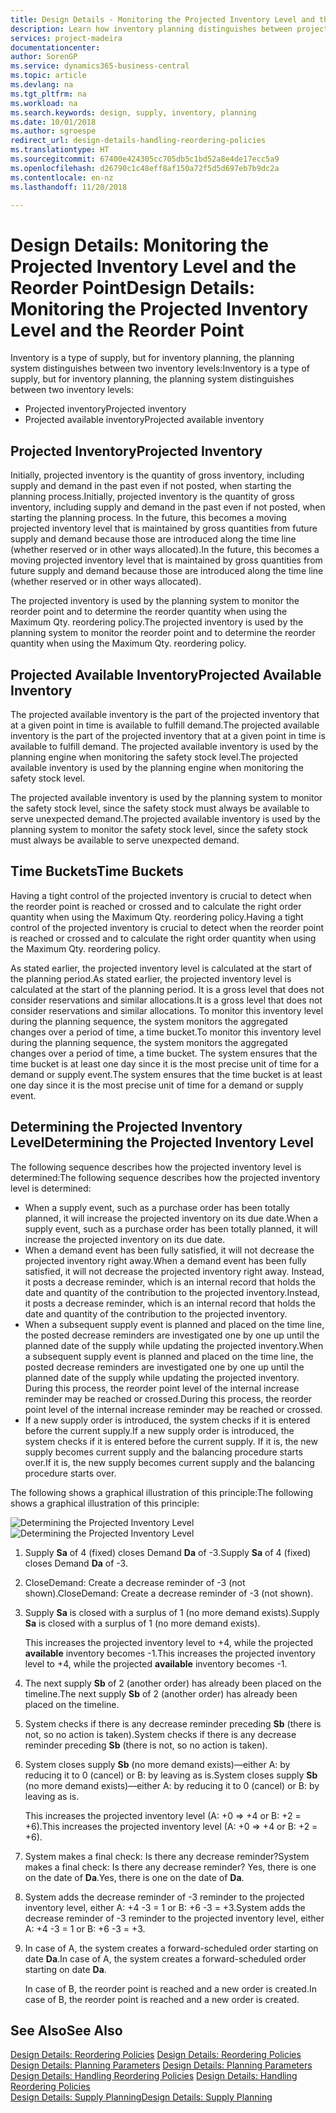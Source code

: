 ```yaml
---
title: Design Details - Monitoring the Projected Inventory Level and the Reorder Point | Microsoft Docs
description: Learn how inventory planning distinguishes between projected inventory and projected available inventory levels.
services: project-madeira
documentationcenter: 
author: SorenGP
ms.service: dynamics365-business-central
ms.topic: article
ms.devlang: na
ms.tgt_pltfrm: na
ms.workload: na
ms.search.keywords: design, supply, inventory, planning
ms.date: 10/01/2018
ms.author: sgroespe
redirect_url: design-details-handling-reordering-policies
ms.translationtype: HT
ms.sourcegitcommit: 67400e424305cc705db5c1bd52a8e4de17ecc5a9
ms.openlocfilehash: d26790c1c48eff8af150a72f5d5d697eb7b9dc2a
ms.contentlocale: en-nz
ms.lasthandoff: 11/20/2018

---
```

# <a name="design-details-monitoring-the-projected-inventory-level-and-the-reorder-point"></a><span data-ttu-id="afcc4-103">Design Details: Monitoring the Projected Inventory Level and the Reorder Point</span><span class="sxs-lookup"><span data-stu-id="afcc4-103">Design Details: Monitoring the Projected Inventory Level and the Reorder Point</span></span>
<span data-ttu-id="afcc4-104">Inventory is a type of supply, but for inventory planning, the planning system distinguishes between two inventory levels:</span><span class="sxs-lookup"><span data-stu-id="afcc4-104">Inventory is a type of supply, but for inventory planning, the planning system distinguishes between two inventory levels:</span></span>  

* <span data-ttu-id="afcc4-105">Projected inventory</span><span class="sxs-lookup"><span data-stu-id="afcc4-105">Projected inventory</span></span>  
* <span data-ttu-id="afcc4-106">Projected available inventory</span><span class="sxs-lookup"><span data-stu-id="afcc4-106">Projected available inventory</span></span>  

## <a name="projected-inventory"></a><span data-ttu-id="afcc4-107">Projected Inventory</span><span class="sxs-lookup"><span data-stu-id="afcc4-107">Projected Inventory</span></span>  
<span data-ttu-id="afcc4-108">Initially, projected inventory is the quantity of gross inventory, including supply and demand in the past even if not posted, when starting the planning process.</span><span class="sxs-lookup"><span data-stu-id="afcc4-108">Initially, projected inventory is the quantity of gross inventory, including supply and demand in the past even if not posted, when starting the planning process.</span></span> <span data-ttu-id="afcc4-109">In the future, this becomes a moving projected inventory level that is maintained by gross quantities from future supply and demand because those are introduced along the time line (whether reserved or in other ways allocated).</span><span class="sxs-lookup"><span data-stu-id="afcc4-109">In the future, this becomes a moving projected inventory level that is maintained by gross quantities from future supply and demand because those are introduced along the time line (whether reserved or in other ways allocated).</span></span>  

<span data-ttu-id="afcc4-110">The projected inventory is used by the planning system to monitor the reorder point and to determine the reorder quantity when using the Maximum Qty. reordering policy.</span><span class="sxs-lookup"><span data-stu-id="afcc4-110">The projected inventory is used by the planning system to monitor the reorder point and to determine the reorder quantity when using the Maximum Qty. reordering policy.</span></span>  

## <a name="projected-available-inventory"></a><span data-ttu-id="afcc4-111">Projected Available Inventory</span><span class="sxs-lookup"><span data-stu-id="afcc4-111">Projected Available Inventory</span></span>  
<span data-ttu-id="afcc4-112">The projected available inventory is the part of the projected inventory that at a given point in time is available to fulfill demand.</span><span class="sxs-lookup"><span data-stu-id="afcc4-112">The projected available inventory is the part of the projected inventory that at a given point in time is available to fulfill demand.</span></span> <span data-ttu-id="afcc4-113">The projected available inventory is used by the planning engine when monitoring the safety stock level.</span><span class="sxs-lookup"><span data-stu-id="afcc4-113">The projected available inventory is used by the planning engine when monitoring the safety stock level.</span></span>  

<span data-ttu-id="afcc4-114">The projected available inventory is used by the planning system to monitor the safety stock level, since the safety stock must always be available to serve unexpected demand.</span><span class="sxs-lookup"><span data-stu-id="afcc4-114">The projected available inventory is used by the planning system to monitor the safety stock level, since the safety stock must always be available to serve unexpected demand.</span></span>  

## <a name="time-buckets"></a><span data-ttu-id="afcc4-115">Time Buckets</span><span class="sxs-lookup"><span data-stu-id="afcc4-115">Time Buckets</span></span>  
<span data-ttu-id="afcc4-116">Having a tight control of the projected inventory is crucial to detect when the reorder point is reached or crossed and to calculate the right order quantity when using the Maximum Qty. reordering policy.</span><span class="sxs-lookup"><span data-stu-id="afcc4-116">Having a tight control of the projected inventory is crucial to detect when the reorder point is reached or crossed and to calculate the right order quantity when using the Maximum Qty. reordering policy.</span></span>  

<span data-ttu-id="afcc4-117">As stated earlier, the projected inventory level is calculated at the start of the planning period.</span><span class="sxs-lookup"><span data-stu-id="afcc4-117">As stated earlier, the projected inventory level is calculated at the start of the planning period.</span></span> <span data-ttu-id="afcc4-118">It is a gross level that does not consider reservations and similar allocations.</span><span class="sxs-lookup"><span data-stu-id="afcc4-118">It is a gross level that does not consider reservations and similar allocations.</span></span> <span data-ttu-id="afcc4-119">To monitor this inventory level during the planning sequence, the system monitors the aggregated changes over a period of time, a time bucket.</span><span class="sxs-lookup"><span data-stu-id="afcc4-119">To monitor this inventory level during the planning sequence, the system monitors the aggregated changes over a period of time, a time bucket.</span></span> <span data-ttu-id="afcc4-120">The system ensures that the time bucket is at least one day since it is the most precise unit of time for a demand or supply event.</span><span class="sxs-lookup"><span data-stu-id="afcc4-120">The system ensures that the time bucket is at least one day since it is the most precise unit of time for a demand or supply event.</span></span>  

## <a name="determining-the-projected-inventory-level"></a><span data-ttu-id="afcc4-121">Determining the Projected Inventory Level</span><span class="sxs-lookup"><span data-stu-id="afcc4-121">Determining the Projected Inventory Level</span></span>  
<span data-ttu-id="afcc4-122">The following sequence describes how the projected inventory level is determined:</span><span class="sxs-lookup"><span data-stu-id="afcc4-122">The following sequence describes how the projected inventory level is determined:</span></span>  

* <span data-ttu-id="afcc4-123">When a supply event, such as a purchase order has been totally planned, it will increase the projected inventory on its due date.</span><span class="sxs-lookup"><span data-stu-id="afcc4-123">When a supply event, such as a purchase order has been totally planned, it will increase the projected inventory on its due date.</span></span>  
* <span data-ttu-id="afcc4-124">When a demand event has been fully satisfied, it will not decrease the projected inventory right away.</span><span class="sxs-lookup"><span data-stu-id="afcc4-124">When a demand event has been fully satisfied, it will not decrease the projected inventory right away.</span></span> <span data-ttu-id="afcc4-125">Instead, it posts a decrease reminder, which is an internal record that holds the date and quantity of the contribution to the projected inventory.</span><span class="sxs-lookup"><span data-stu-id="afcc4-125">Instead, it posts a decrease reminder, which is an internal record that holds the date and quantity of the contribution to the projected inventory.</span></span>  
* <span data-ttu-id="afcc4-126">When a subsequent supply event is planned and placed on the time line, the posted decrease reminders are investigated one by one up until the planned date of the supply while updating the projected inventory.</span><span class="sxs-lookup"><span data-stu-id="afcc4-126">When a subsequent supply event is planned and placed on the time line, the posted decrease reminders are investigated one by one up until the planned date of the supply while updating the projected inventory.</span></span> <span data-ttu-id="afcc4-127">During this process, the reorder point level of the internal increase reminder may be reached or crossed.</span><span class="sxs-lookup"><span data-stu-id="afcc4-127">During this process, the reorder point level of the internal increase reminder may be reached or crossed.</span></span>  
* <span data-ttu-id="afcc4-128">If a new supply order is introduced, the system checks if it is entered before the current supply.</span><span class="sxs-lookup"><span data-stu-id="afcc4-128">If a new supply order is introduced, the system checks if it is entered before the current supply.</span></span> <span data-ttu-id="afcc4-129">If it is, the new supply becomes current supply and the balancing procedure starts over.</span><span class="sxs-lookup"><span data-stu-id="afcc4-129">If it is, the new supply becomes current supply and the balancing procedure starts over.</span></span>  

<span data-ttu-id="afcc4-130">The following shows a graphical illustration of this principle:</span><span class="sxs-lookup"><span data-stu-id="afcc4-130">The following shows a graphical illustration of this principle:</span></span>  

<span data-ttu-id="afcc4-131">![Determining the Projected Inventory Level](media/nav_app_supply_planning_2_projected_inventory.png "Determining the Projected Inventory Level")</span><span class="sxs-lookup"><span data-stu-id="afcc4-131">![Determining the Projected Inventory Level](media/nav_app_supply_planning_2_projected_inventory.png "Determining the Projected Inventory Level")</span></span>  

1. <span data-ttu-id="afcc4-132">Supply **Sa** of 4 (fixed) closes Demand **Da** of -3.</span><span class="sxs-lookup"><span data-stu-id="afcc4-132">Supply **Sa** of 4 (fixed) closes Demand **Da** of -3.</span></span>  
2. <span data-ttu-id="afcc4-133">CloseDemand: Create a decrease reminder of -3 (not shown).</span><span class="sxs-lookup"><span data-stu-id="afcc4-133">CloseDemand: Create a decrease reminder of -3 (not shown).</span></span>  
3. <span data-ttu-id="afcc4-134">Supply **Sa** is closed with a surplus of 1 (no more demand exists).</span><span class="sxs-lookup"><span data-stu-id="afcc4-134">Supply **Sa** is closed with a surplus of 1 (no more demand exists).</span></span>  

     <span data-ttu-id="afcc4-135">This increases the projected inventory level to +4, while the projected **available** inventory becomes -1.</span><span class="sxs-lookup"><span data-stu-id="afcc4-135">This increases the projected inventory level to +4, while the projected **available** inventory becomes -1.</span></span>  

4. <span data-ttu-id="afcc4-136">The next supply **Sb** of 2 (another order) has already been placed on the timeline.</span><span class="sxs-lookup"><span data-stu-id="afcc4-136">The next supply **Sb** of 2 (another order) has already been placed on the timeline.</span></span>  
5. <span data-ttu-id="afcc4-137">System checks if there is any decrease reminder preceding **Sb** (there is not, so no action is taken).</span><span class="sxs-lookup"><span data-stu-id="afcc4-137">System checks if there is any decrease reminder preceding **Sb** (there is not, so no action is taken).</span></span>  
6. <span data-ttu-id="afcc4-138">System closes supply **Sb** (no more demand exists)—either A: by reducing it to 0 (cancel) or B: by leaving as is.</span><span class="sxs-lookup"><span data-stu-id="afcc4-138">System closes supply **Sb** (no more demand exists)—either A: by reducing it to 0 (cancel) or B: by leaving as is.</span></span>  

     <span data-ttu-id="afcc4-139">This increases the projected inventory level (A: +0 => +4 or B: +2 = +6).</span><span class="sxs-lookup"><span data-stu-id="afcc4-139">This increases the projected inventory level (A: +0 => +4 or B: +2 = +6).</span></span>  

7. <span data-ttu-id="afcc4-140">System makes a final check: Is there any decrease reminder?</span><span class="sxs-lookup"><span data-stu-id="afcc4-140">System makes a final check: Is there any decrease reminder?</span></span> <span data-ttu-id="afcc4-141">Yes, there is one on the date of **Da**.</span><span class="sxs-lookup"><span data-stu-id="afcc4-141">Yes, there is one on the date of **Da**.</span></span>  
8. <span data-ttu-id="afcc4-142">System adds the decrease reminder of -3 reminder to the projected inventory level, either A: +4 -3 = 1 or B: +6 -3 = +3.</span><span class="sxs-lookup"><span data-stu-id="afcc4-142">System adds the decrease reminder of -3 reminder to the projected inventory level, either A: +4 -3 = 1 or B: +6 -3 = +3.</span></span>  
9. <span data-ttu-id="afcc4-143">In case of A, the system creates a forward-scheduled order starting on date **Da**.</span><span class="sxs-lookup"><span data-stu-id="afcc4-143">In case of A, the system creates a forward-scheduled order starting on date **Da**.</span></span>  

     <span data-ttu-id="afcc4-144">In case of B, the reorder point is reached and a new order is created.</span><span class="sxs-lookup"><span data-stu-id="afcc4-144">In case of B, the reorder point is reached and a new order is created.</span></span>  

## <a name="see-also"></a><span data-ttu-id="afcc4-145">See Also</span><span class="sxs-lookup"><span data-stu-id="afcc4-145">See Also</span></span>  
<span data-ttu-id="afcc4-146">[Design Details: Reordering Policies](design-details-reordering-policies.md) </span><span class="sxs-lookup"><span data-stu-id="afcc4-146">[Design Details: Reordering Policies](design-details-reordering-policies.md) </span></span>  
<span data-ttu-id="afcc4-147">[Design Details: Planning Parameters](design-details-planning-parameters.md) </span><span class="sxs-lookup"><span data-stu-id="afcc4-147">[Design Details: Planning Parameters](design-details-planning-parameters.md) </span></span>  
<span data-ttu-id="afcc4-148">[Design Details: Handling Reordering Policies](design-details-handling-reordering-policies.md) </span><span class="sxs-lookup"><span data-stu-id="afcc4-148">[Design Details: Handling Reordering Policies](design-details-handling-reordering-policies.md) </span></span>  
[<span data-ttu-id="afcc4-149">Design Details: Supply Planning</span><span class="sxs-lookup"><span data-stu-id="afcc4-149">Design Details: Supply Planning</span></span>](design-details-supply-planning.md)

